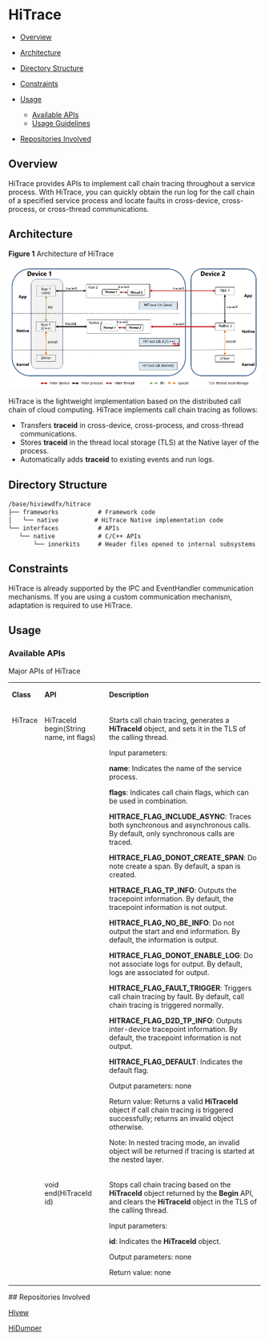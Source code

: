 # HiTrace<a name="EN-US_TOPIC_0000001078081802"></a>

-   [Overview](#section11660541593)
-   [Architecture](#section16334748141112)
-   [Directory Structure](#section161941989596)
-   [Constraints](#section119744591305)
-   [Usage](#section1312121216216)
    -   [Available APIs](#section1551164914237)
    -   [Usage Guidelines](#section129654513264)

-   [Repositories Involved](#section1371113476307)

## Overview<a name="section11660541593"></a>

HiTrace provides APIs to implement call chain tracing throughout a service process. With HiTrace, you can quickly obtain the run log for the call chain of a specified service process and locate faults in cross-device, cross-process, or cross-thread communications.

## Architecture<a name="section16334748141112"></a>

**Figure  1**  Architecture of HiTrace <a name="fig4460722185514"></a>  


![](figures/en-us_image_0000001123644797.png)

HiTrace is the lightweight implementation based on the distributed call chain of cloud computing. HiTrace implements call chain tracing as follows:

-   Transfers  **traceid**  in cross-device, cross-process, and cross-thread communications.
-   Stores  **traceid**  in the thread local storage \(TLS\) at the Native layer of the process.
-   Automatically adds  **traceid**  to existing events and run logs.

## Directory Structure<a name="section161941989596"></a>

```
/base/hiviewdfx/hitrace
├── frameworks           # Framework code
│   └── native          # HiTrace Native implementation code
└── interfaces           # APIs
   └── native            # C/C++ APIs
       └── innerkits     # Header files opened to internal subsystems
```

## Constraints<a name="section119744591305"></a>

HiTrace is already supported by the IPC and EventHandler communication mechanisms. If you are using a custom communication mechanism, adaptation is required to use HiTrace.

## Usage<a name="section1312121216216"></a>

### Available APIs<a name="section1551164914237"></a>

Major APIs of HiTrace

<a name="table1764215412123"></a>

<table><tbody><tr id="row1370464111219"><td class="cellrowborder" valign="top" width="8.98%"><p id="p1670474115124"><a name="p1670474115124"></a><a name="p1670474115124"></a><strong id="b13126192811515"><a name="b13126192811515"></a><a name="b13126192811515"></a>Class</strong></p>
</td>
<td class="cellrowborder" valign="top" width="27.47%"><p id="p167041041191214"><a name="p167041041191214"></a><a name="p167041041191214"></a><strong id="b93135237153"><a name="b93135237153"></a><a name="b93135237153"></a>API</strong></p>
</td>
<td class="cellrowborder" valign="top" width="63.55%"><p id="p970484112122"><a name="p970484112122"></a><a name="p970484112122"></a><strong id="b4370358151913"><a name="b4370358151913"></a><a name="b4370358151913"></a>Description</strong></p>
</td>
</tr>
<tr id="row970417418126"><td class="cellrowborder" rowspan="2" valign="top" width="8.98%"><p id="p16704184111220"><a name="p16704184111220"></a><a name="p16704184111220"></a>HiTrace</p>
</td>
<td class="cellrowborder" valign="top" width="27.47%"><p id="p1270444181220"><a name="p1270444181220"></a><a name="p1270444181220"></a>HiTraceId begin(String name, int flags)</p>
</td>
<td class="cellrowborder" valign="top" width="63.55%"><p id="p20704144114123"><a name="p20704144114123"></a><a name="p20704144114123"></a>Starts call chain tracing, generates a <strong id="b52151451154412"><a name="b52151451154412"></a><a name="b52151451154412"></a>HiTraceId</strong> object, and sets it in the TLS of the calling thread.</p>
<p id="p1270494114128"><a name="p1270494114128"></a><a name="p1270494114128"></a>Input parameters:</p>
<p id="p370434151220"><a name="p370434151220"></a><a name="p370434151220"></a><strong id="b1586330121717"><a name="b1586330121717"></a><a name="b1586330121717"></a>name</strong>: Indicates the name of the service process.</p>
<p id="p9704104181212"><a name="p9704104181212"></a><a name="p9704104181212"></a><strong id="b10973143151713"><a name="b10973143151713"></a><a name="b10973143151713"></a>flags</strong>: Indicates call chain flags, which can be used in combination. </p>
<p id="p187046416125"><a name="p187046416125"></a><a name="p187046416125"></a><strong id="b3332144316176"><a name="b3332144316176"></a><a name="b3332144316176"></a>HITRACE_FLAG_INCLUDE_ASYNC</strong>: Traces both synchronous and asynchronous calls. By default, only synchronous calls are traced.</p>
<p id="p12704104121212"><a name="p12704104121212"></a><a name="p12704104121212"></a><strong id="b17906163911715"><a name="b17906163911715"></a><a name="b17906163911715"></a>HITRACE_FLAG_DONOT_CREATE_SPAN</strong>: Do note create a span. By default, a span is created.</p>
<p id="p17704104171210"><a name="p17704104171210"></a><a name="p17704104171210"></a><strong id="b16819174510193"><a name="b16819174510193"></a><a name="b16819174510193"></a>HITRACE_FLAG_TP_INFO</strong>: Outputs the tracepoint information. By default, the tracepoint information is not output.</p>
<p id="p97041241181215"><a name="p97041241181215"></a><a name="p97041241181215"></a><strong id="b15542450201714"><a name="b15542450201714"></a><a name="b15542450201714"></a>HITRACE_FLAG_NO_BE_INFO</strong>: Do not output the start and end information. By default, the information is output.</p>
<p id="p47041241151211"><a name="p47041241151211"></a><a name="p47041241151211"></a><strong id="b68075771720"><a name="b68075771720"></a><a name="b68075771720"></a>HITRACE_FLAG_DONOT_ENABLE_LOG</strong>: Do not associate logs for output. By default, logs are associated for output.</p>
<p id="p147041741141215"><a name="p147041741141215"></a><a name="p147041741141215"></a><strong id="b11871181131812"><a name="b11871181131812"></a><a name="b11871181131812"></a>HITRACE_FLAG_FAULT_TRIGGER</strong>: Triggers call chain tracing by fault. By default, call chain tracing is triggered normally.</p>
<p id="p2704164181214"><a name="p2704164181214"></a><a name="p2704164181214"></a><strong id="b59161113131816"><a name="b59161113131816"></a><a name="b59161113131816"></a>HITRACE_FLAG_D2D_TP_INFO</strong>: Outputs inter-device tracepoint information. By default, the tracepoint information is not output.</p>
<p id="p17704941121210"><a name="p17704941121210"></a><a name="p17704941121210"></a><strong id="b20659623501"><a name="b20659623501"></a><a name="b20659623501"></a>HITRACE_FLAG_DEFAULT</strong>: Indicates the default flag.</p>
<p id="p17704174141216"><a name="p17704174141216"></a><a name="p17704174141216"></a>Output parameters: none</p>
<p id="p07045418125"><a name="p07045418125"></a><a name="p07045418125"></a>Return value: Returns a valid <strong id="b149053347524"><a name="b149053347524"></a><a name="b149053347524"></a>HiTraceId</strong> object if call chain tracing is triggered successfully; returns an invalid object otherwise.</p>
<p id="p17041941151217"><a name="p17041941151217"></a><a name="p17041941151217"></a>Note: In nested tracing mode, an invalid object will be returned if tracing is started at the nested layer.</p>
</td>
</tr>
<tr id="row18704194111211"><td class="cellrowborder" valign="top"><p id="p11704641131213"><a name="p11704641131213"></a><a name="p11704641131213"></a>void end(HiTraceId id)</p>
</td>
<td class="cellrowborder" valign="top"><p id="p20704144141212"><a name="p20704144141212"></a><a name="p20704144141212"></a>Stops call chain tracing based on the <strong id="b109681242310"><a name="b109681242310"></a><a name="b109681242310"></a>HiTraceId</strong> object returned by the <strong id="b171995411436"><a name="b171995411436"></a><a name="b171995411436"></a>Begin</strong> API, and clears the <strong id="b87181818247"><a name="b87181818247"></a><a name="b87181818247"></a>HiTraceId</strong> object in the TLS of the calling thread.</p>
<p id="p7704174181215"><a name="p7704174181215"></a><a name="p7704174181215"></a>Input parameters:</p>
<p id="p14704134111216"><a name="p14704134111216"></a><a name="p14704134111216"></a><strong id="b15542231182"><a name="b15542231182"></a><a name="b15542231182"></a>id</strong>: Indicates the <strong id="b046517501252"><a name="b046517501252"></a><a name="b046517501252"></a>HiTraceId</strong> object.</p>
<p id="p15704104111215"><a name="p15704104111215"></a><a name="p15704104111215"></a>Output parameters: none</p>
<p id="p16704741181213"><a name="p16704741181213"></a><a name="p16704741181213"></a>Return value: none</p>
</td>
</tr>
</tbody>
</table>
## Repositories Involved<a name="section1371113476307"></a>

[Hivew](https://gitee.com/openharmony)

[HiDumper](https://gitee.com/openharmony)

